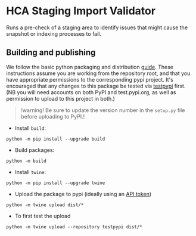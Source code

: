 # HCA Staging Import Validator

Runs a pre-check of a staging area to identify issues that might cause the
snapshot or indexing processes to fail.

## Building and publishing

We follow the basic python packaging and distribution [guide](https://packaging.python.org/tutorials/packaging-projects/).
These instructions assume you are working from the repository root, and that you have appropriate permissions to the 
corresponding pypi project. It's encouraged that any changes to this package be tested via [testpypi](https://test.pypi.org) first.
(NB you will need accounts on both PyPI and test.pypi.org, as well as permission to upload to this project in both.)

>  !warning!
    Be sure to update the version number in the `setup.py` file before uploading to PyPI.!

* Install `build`: 
```
python -m pip install --upgrade build
```
* Build packages:
```
python -m build
```
* Install `twine`:
```
python -m pip install --upgrade twine
```
* Upload the package to pypi (ideally using an [API token](https://pypi.org/help/#apitoken))
```
python -m twine upload dist/*
```
* To first test the upload
```
python -m twine upload --repository testpypi dist/*
```
